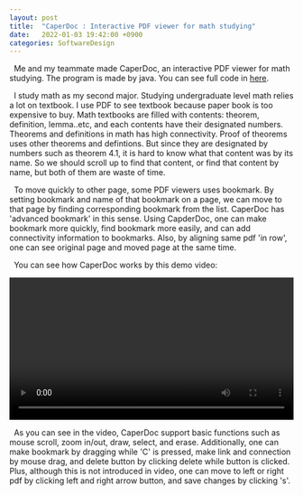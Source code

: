 ```yaml
---
layout: post
title:  "CaperDoc : Interactive PDF viewer for math studying"
date:   2022-01-03 19:42:00 +0900
categories: SoftwareDesign
---
```


&nbsp;&nbsp;Me and my teammate made CaperDoc, an interactive PDF viewer for math studying. The program is made by java. You can see full code in [here][CaperDocGithub]. 

[CaperDocGithub]: https://github.com/buaaaaang/20220103-CaperDoc

&nbsp;&nbsp;I study math as my second major. Studying undergraduate level math relies a lot on textbook. I use PDF to see textbook because paper book is too expensive to buy. Math textbooks are filled with contents: theorem, definition, lemma..etc, and each contents have their designated numbers. Theorems and definitions in math has high connectivity. Proof of theorems uses other theorems and defintions. But since they are designated by numbers such as theorem 4.1, it is hard to know what that content was by its name. So we should scroll up to find that content, or find that content by name, but both of them are waste of time.

&nbsp;&nbsp;To move quickly to other page, some PDF viewers uses bookmark. By setting bookmark and name of that bookmark on a page, we can move to that page by finding corresponding bookmark from the list. CaperDoc has 'advanced bookmark' in this sense. Using CapderDoc, one can make bookmark more quickly, find bookmark more easily, and can add connectivity information to bookmarks. Also, by aligning same pdf 'in row', one can see original page and moved page at the same time.

&nbsp;&nbsp;You can see how CaperDoc works by this demo video:
<p align="center">
  <video width="100%" controls="controls" src="/assets/2022-01-03-CaperDoc/CaperDocDemo.mp4">
</p>

&nbsp;&nbsp;As you can see in the video, CaperDoc support basic functions such as mouse scroll, zoom in/out, draw, select, and erase. Additionally, one can make bookmark by dragging while 'C' is pressed, make link and connection by mouse drag, and delete button by clicking delete while button is clicked. Plus, although this is not introduced in video, one can move to left or right pdf by clicking left and right arrow button, and save changes by clicking 's'.

